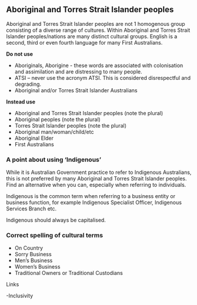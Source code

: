 ---
---

## Aboriginal and Torres Strait Islander peoples

Aboriginal and Torres Strait Islander peoples are not 1 homogenous group consisting of a diverse range of cultures. Within Aboriginal and Torres Strait Islander peoples/nations are many distinct cultural groups. English is a second, third or even fourth language for many First Australians.

**Do not use**

- Aboriginals, Aborigine - these words are associated with colonisation and assimilation and are distressing to many people.
- ATSI – never use the acronym ATSI. This is considered disrespectful and degrading.
- Aboriginal and/or Torres Strait Islander Australians

**Instead use**

- Aboriginal and Torres Strait Islander peoples (note the plural)
- Aboriginal peoples (note the plural)
- Torres Strait Islander peoples (note the plural)
- Aboriginal man/woman/child/etc
- Aboriginal Elder
- First Australians

### A point about using ‘Indigenous’

While it is Australian Government practice to refer to Indigenous Australians, this is not preferred by many Aboriginal and Torres Strait Islander peoples. Find an alternative when you can, especially when referring to individuals.

Indigenous is the common term when referring to a business entity or business function, for example Indigenous Specialist Officer, Indigenous Services Branch etc.

Indigenous should always be capitalised.

### Correct spelling of cultural terms

- On Country
- Sorry Business
- Men’s Business
- Women’s Business
- Traditional Owners or Traditional Custodians

Links

-Inclusivity
